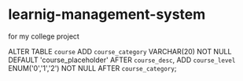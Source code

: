 # learnig-management-system

for my college project 

ALTER TABLE `course` ADD `course_category` VARCHAR(20) NOT NULL DEFAULT 'course_placeholder' AFTER `course_desc`, ADD `course_level` ENUM('0','1','2') NOT NULL AFTER `course_category`;